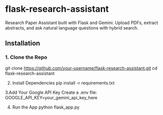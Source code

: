 # flask-research-assistant
Research Paper Assistant built with Flask and Gemini. Upload PDFs, extract abstracts, and ask natural language questions with hybrid search.

##  Installation

### 1. Clone the Repo
git clone https://github.com/your-username/flask-research-assistant.git
cd flask-research-assistant

2. Install Dependencies
pip install -r requirements.txt

 
3.Add Your Google API Key
Create a .env file:
GOOGLE_API_KEY=your_gemini_api_key_here

4. Run the App
python flask_app.py
